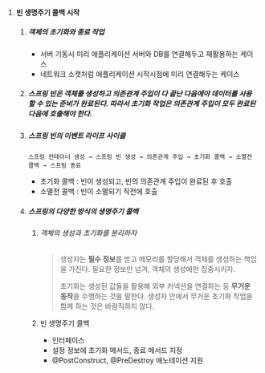1. #### 빈 생명주기 콜백 시작

   1. ##### 객체의 초기화와 종료 작업

      - 서버 기동시 미리 애플리케이션 서버와 DB를 연결해두고 재활용하는 케이스
      - 네트워크 소캣처럼 애플리케이션 시작시점에 미리 연결해두는 케이스

   2. ##### 스프링 빈은 객체를 생성하고 의존관계 주입이 다 끝난 다음에야 데이터를 사용할 수 있는 준비가 완료된다. 따라서 초기화 작업은 의존관계 주입이 모두 완료된 다음에 호출해야 한다.

   3. ##### 스프링 빈의 이벤트 라이프 사이클

      ```
      스프링 컨테이너 생성 → 스프링 빈 생성 → 의존관계 주입 → 초기화 콜백 → 소멸전 콜백 → 스프링 종료
      ```

      - 초기화 콜백 : 빈이 생성되고, 빈의 의존관계 주입이 완료된 후 호출
      - 소멸전 콜백 : 빈이 소멸되기 직전에 호출

   4. ##### 스프링의 다양한 방식의 생명주기 콜백

      1. ###### 객체의 생성과 초기화를 분리하자

         > 생성자는 **필수 정보**를 받고 메모리를 할당해서 객체를 생성하는 책임을 가진다. 필요한 정보만 넘겨, 객체의 생성에만 집중시키자.
         >
         > 초기화는 생성된 값들을 활용해 외부 커넥션을 연결하는 등 **무거운 동작**을 수행하는 것을 말한다. 생성자 안에서 무거운 초기화 작업을 함께 하는 것은 바람직하지 않다.

      2. 빈 생명주기 콜백

         - 인터페이스
         - 설정 정보에 초기화 메서드, 종료 메서드 지정
         - @PostConstruct, @PreDestroy 애노테이션 지원